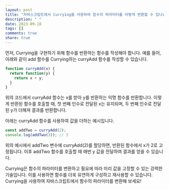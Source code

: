 ```yaml
---
layout: post
title: "자바스크립트에서 Currying을 사용하여 함수의 파라미터를 어떻게 변환할 수 있나요?"
description: " "
date: 2023-09-18
tags: []
comments: true
share: true
---
```


먼저, Currying을 구현하기 위해 함수를 반환하는 함수를 작성해야 합니다. 예를 들어, 아래와 같이 add 함수를 Currying하는 curryAdd 함수를 작성할 수 있습니다.

```javascript
function curryAdd(x) {
  return function(y) {
    return x + y;
  }
}
```

위의 코드에서 curryAdd 함수는 x를 받아 y를 반환하는 익명 함수를 반환합니다. 이렇게 반환된 함수를 호출할 때, 첫 번째 인수로 전달된 x는 유지되며, 두 번째 인수로 전달된 y가 더해져 결과를 반환합니다.

아래는 curryAdd 함수를 사용하여 값을 더하는 예시입니다.

```javascript
const addTwo = curryAdd(2);
console.log(addTwo(3)); // 5
```

위의 예시에서 addTwo 변수에 curryAdd(2)를 할당하면, 반환된 함수에서 x가 2로 고정됩니다. 이후 addTwo 함수를 호출할 때 매번 y 값을 전달하여 결과를 얻을 수 있습니다.

Currying은 함수의 파라미터를 변환하고 필요에 따라 미리 값을 고정할 수 있는 강력한 기술입니다. 이를 사용하면 함수를 더욱 유연하게 구성하고 재사용할 수 있습니다. Currying을 사용하여 자바스크립트에서 함수의 파라미터를 변환해 보세요!